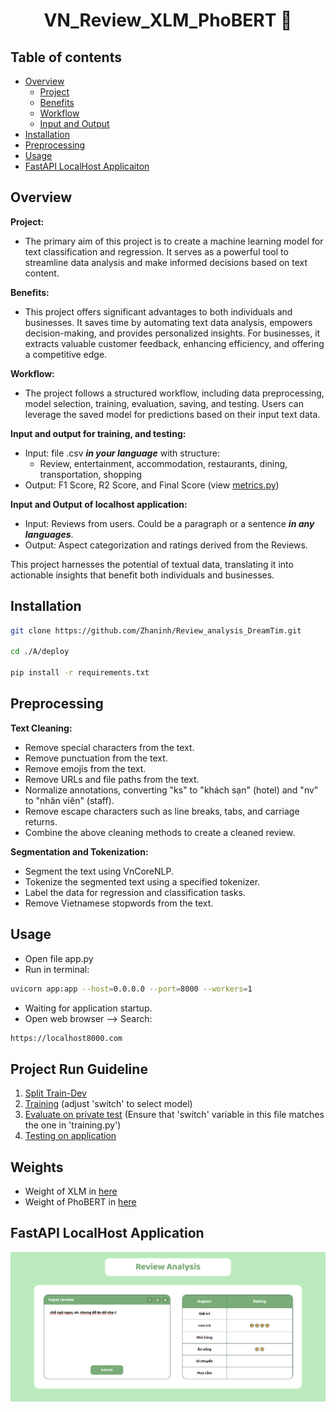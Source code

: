 <h1 align="center">VN_Review_XLM_PhoBERT 💬</h1>


## Table of contents
- [Overview](#overview)
    - [Project](#project)
    - [Benefits](#benefits)
    - [Workflow](#workflow)
    - [Input and Output](#input-and-output)
- [Installation](#installation)
- [Preprocessing](#preprocessing)
- [Usage](#usage)
- [FastAPI LocalHost Applicaiton](#fastapi-localhost-application)


## Overview

**Project:**

- The primary aim of this project is to create a machine learning model for text classification and regression. It serves as a powerful tool to streamline data analysis and make informed decisions based on text content.

**Benefits:**

- This project offers significant advantages to both individuals and businesses. It saves time by automating text data analysis, empowers decision-making, and provides personalized insights. For businesses, it extracts valuable customer feedback, enhancing efficiency, and offering a competitive edge. 

**Workflow:**

- The project follows a structured workflow, including data preprocessing, model selection, training, evaluation, saving, and testing. Users can leverage the saved model for predictions based on their input text data.

**Input and output for training, and testing:**
- Input: file .csv ***in your language*** with structure:
    - Review, entertainment, accommodation, restaurants, dining, transportation, shopping
- Output: F1 Score, R2 Score, and Final Score (view [metrics.py](./A/deploy/metrics.py))


**Input and Output of localhost application:**

- Input: Reviews from users. Could be a paragraph or a sentence ***in any languages***.
- Output: Aspect categorization and ratings derived from the Reviews.

This project harnesses the potential of textual data, translating it into actionable insights that benefit both individuals and businesses.


## Installation
```bash
git clone https://github.com/Zhaninh/Review_analysis_DreamTim.git

cd ./A/deploy

pip install -r requirements.txt
```

## Preprocessing
**Text Cleaning:**
- Remove special characters from the text.
- Remove punctuation from the text.
- Remove emojis from the text.
- Remove URLs and file paths from the text.
- Normalize annotations, converting "ks" to "khách sạn" (hotel) and "nv" to "nhân viên" (staff).
- Remove escape characters such as line breaks, tabs, and carriage returns.
- Combine the above cleaning methods to create a cleaned review.
  
**Segmentation and Tokenization:**
- Segment the text using VnCoreNLP.
- Tokenize the segmented text using a specified tokenizer.
- Label the data for regression and classification tasks.
- Remove Vietnamese stopwords from the text.

## Usage
- Open file app.py
- Run in terminal:
```bash
uvicorn app:app --host=0.0.0.0 --port=8000 --workers=1
```
- Waiting for application startup.
- Open web browser --> Search:
```bash
https://localhost8000.com
```

## Project Run Guideline
1. [Split Train-Dev](./A/deploy/nam_split.py)
2. [Training](./A/deploy/training.py) (adjust 'switch' to select model)
3. [Evaluate on private test](./A/deploy/evaluate.py) (Ensure that 'switch' variable in this file matches the one in 'training.py')
4. [Testing on application](./A/deploy/app.py)

## Weights
- Weight of XLM in [here](https://drive.google.com/drive/folders/16kqSoiDPhFGu3u6fuIq2Eaz1pZ64D-BU?usp=sharing)
- Weight of PhoBERT in [here](https://drive.google.com/drive/folders/17504ScyS91f8T8fzS70yU40An0odxluA?usp=sharing) 

## FastAPI LocalHost Application 
![](./images/Web.PNG)
